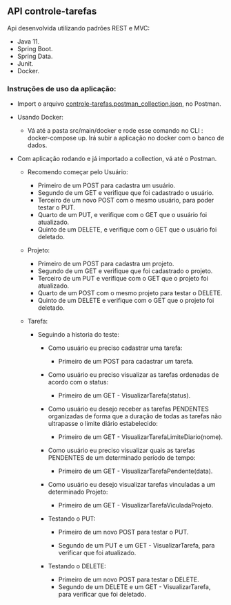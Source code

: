 ## API controle-tarefas

Api desenvolvida utilizando padrões REST e MVC:

- Java 11.
- Spring Boot.
- Spring Data.
- Junit.
- Docker.

### Instruções de uso da aplicação:

- Import o arquivo [controle-tarefas.postman_collection.json]("https://github.com/thiagoslovak/Api-controle-tarefas/blob/master/controle-tarefas.postman_collection.json"), no Postman.
- Usando Docker:
  - Vá até a pasta src/main/docker e rode esse comando no CLI : docker-compose up. Irá subir a aplicação no docker com o banco de dados.

- Com aplicação rodando e já importado a collection, vá até o Postman.

  - Recomendo começar pelo Usuário:

    - Primeiro de um POST para cadastra um usuário.
    - Segundo de um GET e verifique que foi cadastrado o usuário.
    - Terceiro de um novo POST com o mesmo usuário, para poder testar o PUT.
    - Quarto de um PUT, e verifique com o GET que o usuário foi atualizado.
    - Quinto de um DELETE, e verifique com o GET que o usuário foi deletado.

    

  - Projeto:

    - Primeiro de um POST para cadastra um projeto.
    - Segundo de um GET e verifique que foi cadastrado o projeto.
    - Terceiro de um PUT e verifique com o GET que o projeto foi atualizado.
    - Quarto de um POST com o mesmo projeto para testar o DELETE.
    - Quinto de um DELETE e verifique com o GET que o projeto foi deletado.

    

  - Tarefa:

    - Seguindo a historia do teste:

      - Como usuário eu preciso cadastrar uma tarefa:

        - Primeiro de um POST para cadastrar um tarefa.

          

      - Como usuário eu preciso visualizar as tarefas ordenadas de acordo com o status:

        - Primeiro de um GET - VisualizarTarefa(status).

          

      - Como usuário eu desejo receber as tarefas PENDENTES organizadas de forma que a duração de todas as tarefas não ultrapasse o limite diário estabelecido:

        - Primeiro de um GET - VisualizarTarefaLimiteDiario(nome).

      

      - Como usuário eu preciso visualizar quais as tarefas PENDENTES de um determinado período de tempo:

        - Primeiro de um GET - VisualizarTarefaPendente(data).

          

      - Como usuário eu desejo visualizar tarefas vinculadas a um determinado Projeto:

        - Primeiro de um GET - VisualizarTarefaViculadaProjeto.

          

      - Testando o PUT:

        - Primeiro de um novo POST para testar o PUT.

        - Segundo de um PUT e um GET - VisualizarTarefa, para verificar que foi atualizado.

          

      - Testando o DELETE:

        - Primeiro de um novo POST para testar o DELETE.
        - Segundo de um DELETE e um GET - VisualizarTarefa, para verificar que foi deletado.

      

​	
